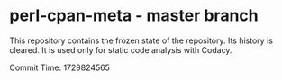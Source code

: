 # perl-cpan-meta - master branch

This repository contains the frozen state of the repository.
Its history is cleared. It is used only for static code
analysis with Codacy.

Commit Time: 1729824565